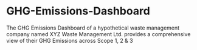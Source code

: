 # GHG-Emissions-Dashboard
The GHG Emissions Dashboard of a hypothetical waste management company named XYZ Waste Management Ltd. provides a comprehensive view of their GHG Emissions across Scope 1, 2 &amp; 3
